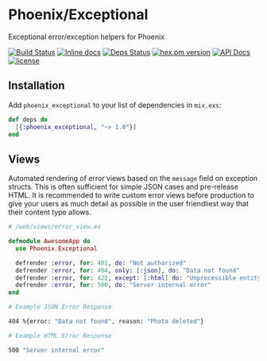 # Phoenix/Exceptional

Exceptional error/exception helpers for Phoenix

[![Build Status](https://travis-ci.org/expede/phoenix_exceptional.svg?branch=master)](https://travis-ci.org/expede/phoenix_exceptional) [![Inline docs](http://inch-ci.org/github/expede/phoenix_exceptional.svg?branch=master)](http://inch-ci.org/github/expede/phoenix_exceptional) [![Deps Status](https://beta.hexfaktor.org/badge/all/github/expede/phoenix_exceptional.svg)](https://beta.hexfaktor.org/github/expede/phoenix_exceptional) [![hex.pm version](https://img.shields.io/hexpm/v/phoenix_exceptional.svg?style=flat)](https://hex.pm/packages/phoenix_exceptional) [![API Docs](https://img.shields.io/badge/api-docs-yellow.svg?style=flat)](http://hexdocs.pm/phoenix_exceptional/) [![license](https://img.shields.io/github/license/mashape/apistatus.svg?maxAge=2592000)](https://github.com/expede/phoenix_exceptional/blob/master/LICENSE)

## Installation

Add `phoenix_exceptional` to your list of dependencies in `mix.exs`:

```elixir
def deps do
  [{:phoenix_exceptional, "~> 1.0"}]
end
```

## Views

Automated rendering of error views based on the `message` field on exception structs.
This is often sufficient for simple JSON cases and pre-release HTML. It is recommended to write custom error views before production to give your users as much detail as possible in the user friendliest way that their content type allows.

```elixir
# /web/views/error_view.ex

defmodule AwesomeApp do
  use Phoenix.Exceptional

  defrender :error, for: 401, do: "Not authorized"
  defrender :error, for: 404, only: [:json], do: "Data not found"
  defrender :error, for: 422, except: [:html] do: "Unprocessible entity"
  defrender :error, for: 500, do: "Server internal error"
end
```

```bash
# Example JSON Error Response

404 %{error: "Data not found", reason: "Photo deleted"}

# Example HTML Error Response

500 "Server internal error"
```
